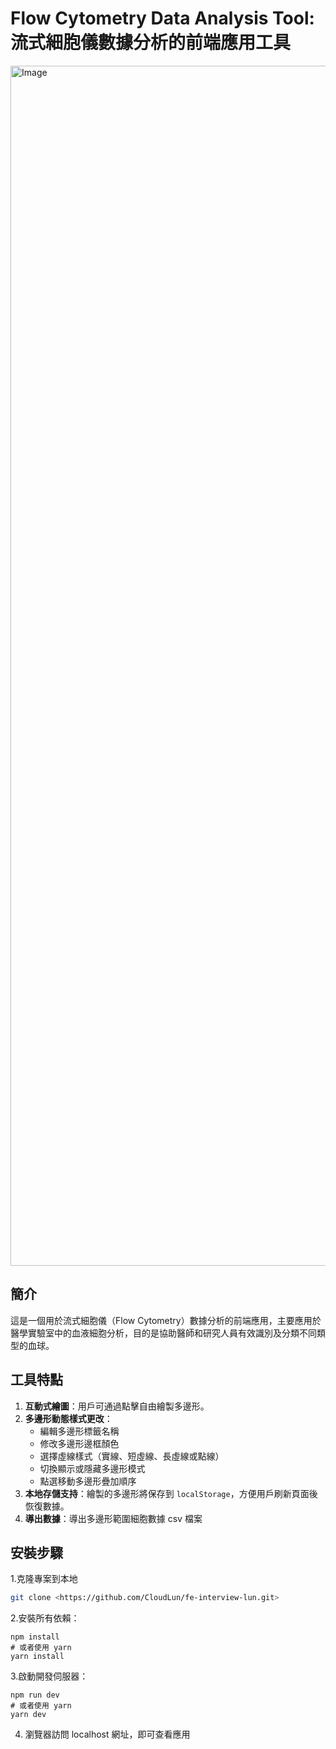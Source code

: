 # Flow Cytometry Data Analysis Tool: 流式細胞儀數據分析的前端應用工具

<img width="1920" alt="Image" src="https://github.com/user-attachments/assets/1ccc33a0-b49c-4835-9b35-5c1ad9740c23" />

## 簡介
這是一個用於流式細胞儀（Flow Cytometry）數據分析的前端應用，主要應用於醫學實驗室中的血液細胞分析，目的是協助醫師和研究人員有效識別及分類不同類型的血球。

## 工具特點
1. **互動式繪圖**：用戶可通過點擊自由繪製多邊形。
2. **多邊形動態樣式更改**：
   - 編輯多邊形標籤名稱
   - 修改多邊形邊框顏色
   - 選擇虛線樣式（實線、短虛線、長虛線或點線）
   - 切換顯示或隱藏多邊形模式
   - 點選移動多邊形疊加順序
3. **本地存儲支持**：繪製的多邊形將保存到 `localStorage`，方便用戶刷新頁面後恢復數據。
4. **導出數據**：導出多邊形範圍細胞數據 csv 檔案


## 安裝步驟
1.克隆專案到本地
```bash
git clone <https://github.com/CloudLun/fe-interview-lun.git>
```
2.安裝所有依賴：
```
npm install
# 或者使用 yarn
yarn install
```
3.啟動開發伺服器：
```
npm run dev
# 或者使用 yarn
yarn dev
```
4. 瀏覽器訪問 localhost 網址，即可查看應用
